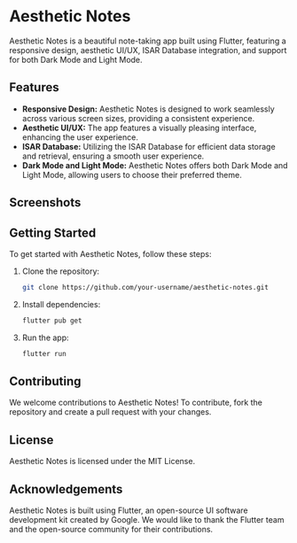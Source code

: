 # Aesthetic Notes

Aesthetic Notes is a beautiful note-taking app built using Flutter, featuring a responsive design, aesthetic UI/UX, ISAR Database integration, and support for both Dark Mode and Light Mode.

## Features

- **Responsive Design:** Aesthetic Notes is designed to work seamlessly across various screen sizes, providing a consistent experience.
- **Aesthetic UI/UX:** The app features a visually pleasing interface, enhancing the user experience.
- **ISAR Database:** Utilizing the ISAR Database for efficient data storage and retrieval, ensuring a smooth user experience.
- **Dark Mode and Light Mode:** Aesthetic Notes offers both Dark Mode and Light Mode, allowing users to choose their preferred theme.

## Screenshots



## Getting Started

To get started with Aesthetic Notes, follow these steps:

1. Clone the repository:

   ```sh
   git clone https://github.com/your-username/aesthetic-notes.git

2. Install dependencies:

   ```sh
   flutter pub get

3. Run the app:

   ```sh
   flutter run

## Contributing

We welcome contributions to Aesthetic Notes! To contribute, fork the repository and create a pull request with your changes.

## License

Aesthetic Notes is licensed under the MIT License.

## Acknowledgements

Aesthetic Notes is built using Flutter, an open-source UI software development kit created by Google. We would like to thank the Flutter team and the open-source community for their contributions.
